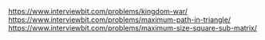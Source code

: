 https://www.interviewbit.com/problems/kingdom-war/
https://www.interviewbit.com/problems/maximum-path-in-triangle/
https://www.interviewbit.com/problems/maximum-size-square-sub-matrix/
